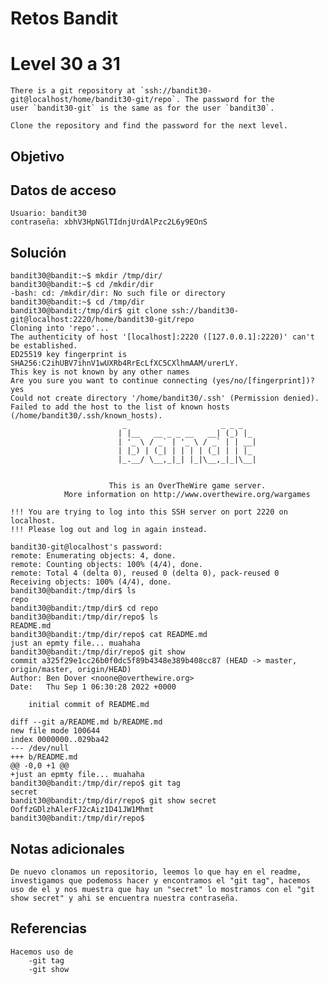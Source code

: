 # Retos Bandit

# Level 30 a 31
	There is a git repository at `ssh://bandit30-git@localhost/home/bandit30-git/repo`. The password for the user `bandit30-git` is the same as for the user `bandit30`.

	Clone the repository and find the password for the next level.
## Objetivo

## Datos de acceso
	Usuario: bandit30
	contraseña: xbhV3HpNGlTIdnjUrdAlPzc2L6y9EOnS
## Solución

``` Shell 
bandit30@bandit:~$ mkdir /tmp/dir/
bandit30@bandit:~$ cd /mkdir/dir
-bash: cd: /mkdir/dir: No such file or directory
bandit30@bandit:~$ cd /tmp/dir
bandit30@bandit:/tmp/dir$ git clone ssh://bandit30-git@localhost:2220/home/bandit30-git/repo
Cloning into 'repo'...
The authenticity of host '[localhost]:2220 ([127.0.0.1]:2220)' can't be established.
ED25519 key fingerprint is SHA256:C2ihUBV7ihnV1wUXRb4RrEcLfXC5CXlhmAAM/urerLY.
This key is not known by any other names
Are you sure you want to continue connecting (yes/no/[fingerprint])? yes
Could not create directory '/home/bandit30/.ssh' (Permission denied).
Failed to add the host to the list of known hosts (/home/bandit30/.ssh/known_hosts).
                         _                     _ _ _
                        | |__   __ _ _ __   __| (_) |_
                        | '_ \ / _` | '_ \ / _` | | __|
                        | |_) | (_| | | | | (_| | | |_
                        |_.__/ \__,_|_| |_|\__,_|_|\__|


                      This is an OverTheWire game server.
            More information on http://www.overthewire.org/wargames

!!! You are trying to log into this SSH server on port 2220 on localhost.
!!! Please log out and log in again instead.

bandit30-git@localhost's password:
remote: Enumerating objects: 4, done.
remote: Counting objects: 100% (4/4), done.
remote: Total 4 (delta 0), reused 0 (delta 0), pack-reused 0
Receiving objects: 100% (4/4), done.
bandit30@bandit:/tmp/dir$ ls
repo
bandit30@bandit:/tmp/dir$ cd repo
bandit30@bandit:/tmp/dir/repo$ ls
README.md
bandit30@bandit:/tmp/dir/repo$ cat README.md
just an epmty file... muahaha
bandit30@bandit:/tmp/dir/repo$ git show
commit a325f29e1cc26b0f0dc5f89b4348e389b408cc87 (HEAD -> master, origin/master, origin/HEAD)
Author: Ben Dover <noone@overthewire.org>
Date:   Thu Sep 1 06:30:28 2022 +0000

    initial commit of README.md

diff --git a/README.md b/README.md
new file mode 100644
index 0000000..029ba42
--- /dev/null
+++ b/README.md
@@ -0,0 +1 @@
+just an epmty file... muahaha
bandit30@bandit:/tmp/dir/repo$ git tag
secret
bandit30@bandit:/tmp/dir/repo$ git show secret
OoffzGDlzhAlerFJ2cAiz1D41JW1Mhmt
bandit30@bandit:/tmp/dir/repo$
```

## Notas adicionales
	De nuevo clonamos un repositorio, leemos lo que hay en el readme, investigamos que podemoss hacer y encontramos el "git tag", hacemos uso de el y nos muestra que hay un "secret" lo mostramos con el "git show secret" y ahi se encuentra nuestra contraseña.
## Referencias 
	Hacemos uso de 
		-git tag
		-git show
